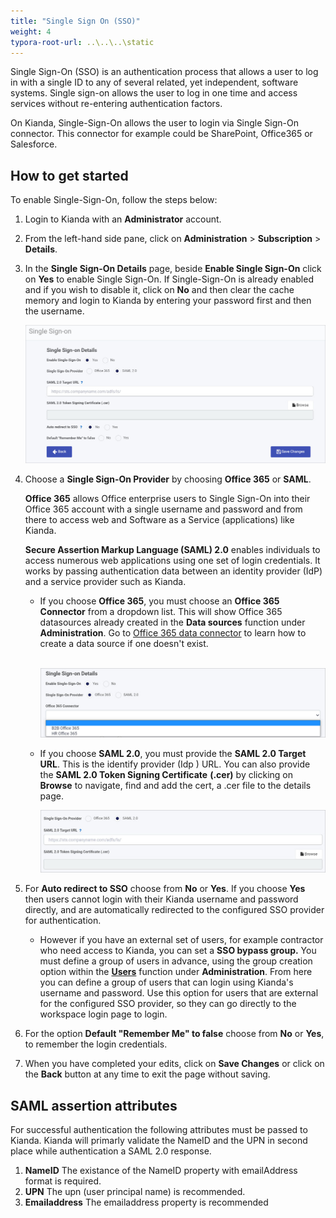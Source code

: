 ```yaml
---
title: "Single Sign On (SSO)"
weight: 4
typora-root-url: ..\..\..\static
---
```


Single Sign-On (SSO) is an authentication process that allows a user to log in with a single ID to any of several related, yet independent, software systems. Single sign-on allows the user to log in one time and access services without re-entering authentication factors.

On Kianda, Single-Sign-On allows the user to login via Single Sign-On connector. This connector for example could be SharePoint, Office365 or Salesforce. 

## How to get started

To enable Single-Sign-On, follow the steps below:

1. Login to Kianda with an **Administrator** account.

2. From the left-hand side pane, click on **Administration** > **Subscription** > **Details**. 

3. In the **Single Sign-On Details** page, beside **Enable Single Sign-On** click on **Yes** to enable Single Sign-On. If Single-Sign-On is already enabled and if you wish to disable it, click on **No** and then clear the cache memory and login to Kianda by entering your password first and then the username.

   ![Enable Single Sign-On](/images/single-sign-on.jpg)

4. Choose a **Single Sign-On Provider** by choosing **Office 365** or **SAML**. 

   **Office 365** allows Office enterprise users to Single Sign-On into their Office 365 account with a single username and password and from there to access web and Software as a Service (applications) like Kianda. 

   **Secure Assertion Markup Language (SAML) 2.0** enables individuals to access numerous web applications using one set of login credentials. It works by passing authentication data between an identity provider (IdP) and a service provider such as Kianda.

   - If you choose **Office 365**, you must choose an **Office 365 Connector** from a dropdown list. This will show Office 365 datasources already created in the **Data sources** function under **Administration**. Go to [Office 365 data connector](/platform/connectors/office-365/) to learn how to create a data source if one doesn't exist.

     ​     ![Office 365 data connector](/images/office365-signon.jpg)

   - If you choose **SAML 2.0**, you must provide the **SAML 2.0 Target URL**. This is the identify provider (Idp ) URL. You can also provide the **SAML 2.0 Token Signing Certificate** **(.cer)** by clicking on **Browse** to navigate, find and add the cert, a .cer file to the details page.

     ![SAML options](/images/saml.jpg)

5. For **Auto redirect to SSO** choose from **No** or **Yes**. If you choose **Yes** then users cannot login with their Kianda username and password directly, and are automatically redirected to the configured SSO provider for authentication.

   - However if you have an external set of users, for example contractor who need access to Kianda, you can set a **SSO bypass group.** You must define a group of users in advance, using the group creation option within the [**Users**](/platform/administration/users/) function under **Administration**. From here you can define a group of users that can login using Kianda's username and password. Use this option for users that are external for the configured SSO provider, so they can go directly to the workspace login page to login.

6. For the option **Default "Remember Me" to false** choose from **No** or **Yes**, to remember the login credentials.

7. When you have completed your edits, click on **Save Changes** or click on the **Back** button at any time to exit the page without saving. 

## SAML assertion attributes
For successful authentication the following attributes must be passed to Kianda. Kianda will primarly validate the NameID and the UPN in second place while authentication a SAML 2.0 response.
1. **NameID** The existance of the NameID property with emailAddress format is required.
2. **UPN** The upn (user principal name) is recommended.
3. **Emailaddress** The emailaddress property is recommended 
